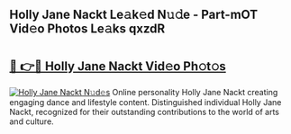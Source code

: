 ## Holly Jane Nackt Le𝚊k𝚎d N𝚞𝚍e - Part-mOT Vid𝚎o Photos Le𝚊ks qxzdR

# <h2><a href="http://fb5118p.evod.top/?m=Holly+Jane+Nackt">🔗 👉🔴 Holly Jane Nackt Vid𝚎o Ph𝚘t𝚘s</a></h2>

[![Holly Jane Nackt N𝚞d𝚎s](https://i.imgur.com/8V9OHl7.gif)](http://fb5118p.evod.top/?m=Holly+Jane+Nackt)
Online personality Holly Jane Nackt creating engaging dance and lifestyle content. Distinguished individual Holly Jane Nackt, recognized for their outstanding contributions to the world of arts and culture. 
